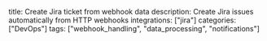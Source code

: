 title: Create Jira ticket from webhook data
description: Create Jira issues automatically from HTTP webhooks
integrations: ["jira"]
categories: ["DevOps"]
tags: ["webhook_handling", "data_processing", "notifications"]
